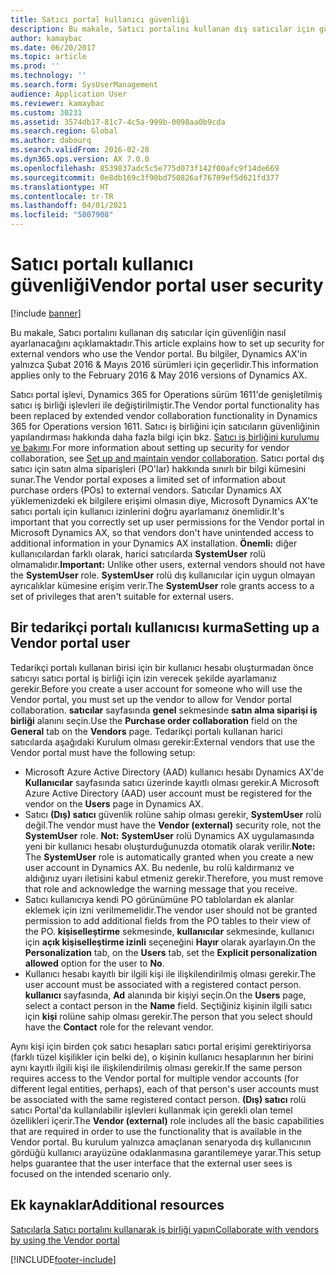 ```yaml
---
title: Satıcı portal kullanıcı güvenliği
description: Bu makale, Satıcı portalını kullanan dış satıcılar için güvenliğin nasıl ayarlanacağını açıklamaktadır. Bu bilgiler, Dynamics AX'in yalnızca Şubat 2016 &amp; Mayıs 2016 sürümleri için geçerlidir.
author: kamaybac
ms.date: 06/20/2017
ms.topic: article
ms.prod: ''
ms.technology: ''
ms.search.form: SysUserManagement
audience: Application User
ms.reviewer: kamaybac
ms.custom: 30231
ms.assetid: 3574db17-81c7-4c5a-999b-0098aa0b9cda
ms.search.region: Global
ms.author: dabourq
ms.search.validFrom: 2016-02-28
ms.dyn365.ops.version: AX 7.0.0
ms.openlocfilehash: 8539837adc5c5e775d073f142f00afc9f14de669
ms.sourcegitcommit: 0e8db169c3f90bd750826af76709ef5d621fd377
ms.translationtype: HT
ms.contentlocale: tr-TR
ms.lasthandoff: 04/01/2021
ms.locfileid: "5807908"
---
```

# <a name="vendor-portal-user-security"></a><span data-ttu-id="cbf7e-104">Satıcı portalı kullanıcı güvenliği</span><span class="sxs-lookup"><span data-stu-id="cbf7e-104">Vendor portal user security</span></span>

[!include [banner](../includes/banner.md)]

<span data-ttu-id="cbf7e-105">Bu makale, Satıcı portalını kullanan dış satıcılar için güvenliğin nasıl ayarlanacağını açıklamaktadır.</span><span class="sxs-lookup"><span data-stu-id="cbf7e-105">This article explains how to set up security for external vendors who use the Vendor portal.</span></span> <span data-ttu-id="cbf7e-106">Bu bilgiler, Dynamics AX'in yalnızca Şubat 2016 &amp; Mayıs 2016 sürümleri için geçerlidir.</span><span class="sxs-lookup"><span data-stu-id="cbf7e-106">This information applies only to the February 2016 &amp; May 2016 versions of Dynamics AX.</span></span>

<span data-ttu-id="cbf7e-107">Satıcı portal işlevi, Dynamics 365 for Operations sürüm 1611'de genişletilmiş satıcı iş birliği işlevleri ile değiştirilmiştir.</span><span class="sxs-lookup"><span data-stu-id="cbf7e-107">The Vendor portal functionality has been replaced by extended vendor collaboration functionality in Dynamics 365 for Operations version 1611.</span></span> <span data-ttu-id="cbf7e-108">Satıcı iş birliğini için satıcıların güvenliğinin yapılandırması hakkında daha fazla bilgi için bkz. [Satıcı iş birliğini kurulumu ve bakımı](set-up-maintain-vendor-collaboration.md).</span><span class="sxs-lookup"><span data-stu-id="cbf7e-108">For more information about setting up security for vendor collaboration, see [Set up and maintain vendor collaboration](set-up-maintain-vendor-collaboration.md).</span></span> <span data-ttu-id="cbf7e-109">Satıcı portal dış satıcı için satın alma siparişleri (PO'lar) hakkında sınırlı bir bilgi kümesini sunar.</span><span class="sxs-lookup"><span data-stu-id="cbf7e-109">The Vendor portal exposes a limited set of information about purchase orders (POs) to external vendors.</span></span> <span data-ttu-id="cbf7e-110">Satıcılar Dynamics AX yüklemenizdeki ek bilgilere erişimi olmasın diye, Microsoft Dynamics AX'te satıcı portalı için kullanıcı izinlerini doğru ayarlamanız önemlidir.</span><span class="sxs-lookup"><span data-stu-id="cbf7e-110">It's important that you correctly set up user permissions for the Vendor portal in Microsoft Dynamics AX, so that vendors don't have unintended access to additional information in your Dynamics AX installation.</span></span> <span data-ttu-id="cbf7e-111">**Önemli:** diğer kullanıcılardan farklı olarak, harici satıcılarda **SystemUser** rolü olmamalıdır.</span><span class="sxs-lookup"><span data-stu-id="cbf7e-111">**Important:** Unlike other users, external vendors should not have the **SystemUser** role.</span></span> <span data-ttu-id="cbf7e-112">**SystemUser** rolü dış kullanıcılar için uygun olmayan ayrıcalıklar kümesine erişim verir.</span><span class="sxs-lookup"><span data-stu-id="cbf7e-112">The **SystemUser** role grants access to a set of privileges that aren't suitable for external users.</span></span>

## <a name="setting-up-a-vendor-portal-user"></a><span data-ttu-id="cbf7e-113">Bir tedarikçi portalı kullanıcısı kurma</span><span class="sxs-lookup"><span data-stu-id="cbf7e-113">Setting up a Vendor portal user</span></span>
<span data-ttu-id="cbf7e-114">Tedarikçi portalı kullanan birisi için bir kullanıcı hesabı oluşturmadan önce satıcıyı satıcı portal iş birliği için izin verecek şekilde ayarlamanız gerekir.</span><span class="sxs-lookup"><span data-stu-id="cbf7e-114">Before you create a user account for someone who will use the Vendor portal, you must set up the vendor to allow for Vendor portal collaboration.</span></span> <span data-ttu-id="cbf7e-115">**satıcılar** sayfasında **genel** sekmesinde **satın alma siparişi iş birliği** alanını seçin.</span><span class="sxs-lookup"><span data-stu-id="cbf7e-115">Use the **Purchase order collaboration** field on the **General** tab on the **Vendors** page.</span></span> <span data-ttu-id="cbf7e-116">Tedarikçi portalı kullanan harici satıcılarda aşağıdaki Kurulum olması gerekir:</span><span class="sxs-lookup"><span data-stu-id="cbf7e-116">External vendors that use the Vendor portal must have the following setup:</span></span>

-   <span data-ttu-id="cbf7e-117">Microsoft Azure Active Directory (AAD) kullanıcı hesabı Dynamics AX'de **Kullanıcılar** sayfasında satıcı üzerinde kayıtlı olması gerekir.</span><span class="sxs-lookup"><span data-stu-id="cbf7e-117">A Microsoft Azure Active Directory (AAD) user account must be registered for the vendor on the **Users** page in Dynamics AX.</span></span>
-   <span data-ttu-id="cbf7e-118">Satıcı **(Dış) satıcı** güvenlik rolüne sahip olması gerekir, **SystemUser** rolü değil.</span><span class="sxs-lookup"><span data-stu-id="cbf7e-118">The vendor must have the **Vendor (external)** security role, not the **SystemUser** role.</span></span> <span data-ttu-id="cbf7e-119">**Not:** **SystemUser** rolü Dynamics AX uygulamasında yeni bir kullanıcı hesabı oluşturduğunuzda otomatik olarak verilir.</span><span class="sxs-lookup"><span data-stu-id="cbf7e-119">**Note:** The **SystemUser** role is automatically granted when you create a new user account in Dynamics AX.</span></span> <span data-ttu-id="cbf7e-120">Bu nedenle, bu rolü kaldırmanız ve aldığınız uyarı iletisini kabul etmeniz gerekir.</span><span class="sxs-lookup"><span data-stu-id="cbf7e-120">Therefore, you must remove that role and acknowledge the warning message that you receive.</span></span>
-   <span data-ttu-id="cbf7e-121">Satıcı kullanıcıya kendi PO görünümüne PO tablolardan ek alanlar eklemek için izni verilmemelidir.</span><span class="sxs-lookup"><span data-stu-id="cbf7e-121">The vendor user should not be granted permission to add additional fields from the PO tables to their view of the PO.</span></span> <span data-ttu-id="cbf7e-122">**kişiselleştirme** sekmesinde, **kullanıcılar** sekmesinde, kullanıcı için **açık kişiselleştirme izinli** seçeneğini **Hayır** olarak ayarlayın.</span><span class="sxs-lookup"><span data-stu-id="cbf7e-122">On the **Personalization** tab, on the **Users** tab, set the **Explicit personalization allowed** option for the user to **No**.</span></span>
-   <span data-ttu-id="cbf7e-123">Kullanıcı hesabı kayıtlı bir ilgili kişi ile ilişkilendirilmiş olması gerekir.</span><span class="sxs-lookup"><span data-stu-id="cbf7e-123">The user account must be associated with a registered contact person.</span></span> <span data-ttu-id="cbf7e-124">**kullanıcı** sayfasında, **Ad** alanında bir kişiyi seçin.</span><span class="sxs-lookup"><span data-stu-id="cbf7e-124">On the **Users** page, select a contact person in the **Name** field.</span></span> <span data-ttu-id="cbf7e-125">Seçtiğiniz kişinin ilgili satıcı için **kişi** rolüne sahip olması gerekir.</span><span class="sxs-lookup"><span data-stu-id="cbf7e-125">The person that you select should have the **Contact** role for the relevant vendor.</span></span>

<span data-ttu-id="cbf7e-126">Aynı kişi için birden çok satıcı hesapları satıcı portal erişimi gerektiriyorsa (farklı tüzel kişilikler için belki de), o kişinin kullanıcı hesaplarının her birini aynı kayıtlı ilgili kişi ile ilişkilendirilmiş olması gerekir.</span><span class="sxs-lookup"><span data-stu-id="cbf7e-126">If the same person requires access to the Vendor portal for multiple vendor accounts (for different legal entities, perhaps), each of that person's user accounts must be associated with the same registered contact person.</span></span> <span data-ttu-id="cbf7e-127">**(Dış) satıcı** rolü satıcı Portal'da kullanılabilir işlevleri kullanmak için gerekli olan temel özellikleri içerir.</span><span class="sxs-lookup"><span data-stu-id="cbf7e-127">The **Vendor (external)** role includes all the basic capabilities that are required in order to use the functionality that is available in the Vendor portal.</span></span> <span data-ttu-id="cbf7e-128">Bu kurulum yalnızca amaçlanan senaryoda dış kullanıcının gördüğü kullanıcı arayüzüne odaklanmasına garantilemeye yarar.</span><span class="sxs-lookup"><span data-stu-id="cbf7e-128">This setup helps guarantee that the user interface that the external user sees is focused on the intended scenario only.</span></span>

<a name="additional-resources"></a><span data-ttu-id="cbf7e-129">Ek kaynaklar</span><span class="sxs-lookup"><span data-stu-id="cbf7e-129">Additional resources</span></span>
--------

[<span data-ttu-id="cbf7e-130">Satıcılarla Satıcı portalını kullanarak iş birliği yapın</span><span class="sxs-lookup"><span data-stu-id="cbf7e-130">Collaborate with vendors by using the Vendor portal</span></span>](collaborate-vendors-vendor-portal.md)





[!INCLUDE[footer-include](../../includes/footer-banner.md)]